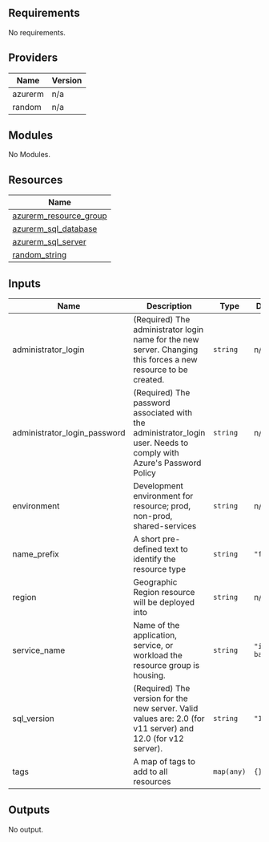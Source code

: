 ## Requirements

No requirements.

## Providers

| Name | Version |
|------|---------|
| azurerm | n/a |
| random | n/a |

## Modules

No Modules.

## Resources

| Name |
|------|
| [azurerm_resource_group](https://registry.terraform.io/providers/hashicorp/azurerm/latest/docs/resources/resource_group) |
| [azurerm_sql_database](https://registry.terraform.io/providers/hashicorp/azurerm/latest/docs/resources/sql_database) |
| [azurerm_sql_server](https://registry.terraform.io/providers/hashicorp/azurerm/latest/docs/resources/sql_server) |
| [random_string](https://registry.terraform.io/providers/hashicorp/random/latest/docs/resources/string) |

## Inputs

| Name | Description | Type | Default | Required |
|------|-------------|------|---------|:--------:|
| administrator\_login | (Required) The administrator login name for the new server. Changing this forces a new resource to be created. | `string` | n/a | yes |
| administrator\_login\_password | (Required) The password associated with the administrator\_login user. Needs to comply with Azure's Password Policy | `string` | n/a | yes |
| environment | Development environment for resource; prod, non-prod, shared-services | `string` | n/a | yes |
| name\_prefix | A short pre-defined text to identify the resource type | `string` | `"ftaiot"` | no |
| region | Geographic Region resource will be deployed into | `string` | n/a | yes |
| service\_name | Name of the application, service, or workload the resource group is housing. | `string` | `"iot-backend"` | no |
| sql\_version | (Required) The version for the new server. Valid values are: 2.0 (for v11 server) and 12.0 (for v12 server). | `string` | `"12.0"` | no |
| tags | A map of tags to add to all resources | `map(any)` | `{}` | no |

## Outputs

No output.